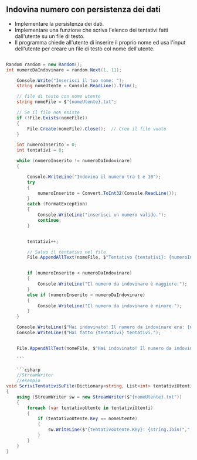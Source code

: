 ## Indovina numero con persistenza dei dati

- Implementare la persistenza dei dati.
- Implementare una funzione che scriva l'elenco dei tentativi fatti dall'utente su un file di testo.
- Il programma chiede all'utente di inserire il proprio nome ed usa l'input dell'utente per creare un file di testo col nome dell'utente.

```csharp

Random random = new Random();
int numeroDaIndovinare = random.Next(1, 11);

    Console.Write("Inserisci il tuo nome: ");
    string nomeUtente = Console.ReadLine().Trim();

    // file di testo con nome utente
    string nomeFile = $"{nomeUtente}.txt";

    // Se il file non esiste
    if (!File.Exists(nomeFile))
    {
        File.Create(nomeFile).Close();  // Creo il file vuoto
    }

    int numeroInserito = 0;
    int tentativi = 0;

    while (numeroInserito != numeroDaIndovinare)
    {

        Console.WriteLine("Indovina il numero tra 1 e 10");
        try
        {
            numeroInserito = Convert.ToInt32(Console.ReadLine());
        }
        catch (FormatException)
        {
            Console.WriteLine("inserisci un numero valido.");
            continue;
        }


        tentativi++;

        // Salvo il tentativo nel file
        File.AppendAllText(nomeFile, $"Tentativo {tentativi}: {numeroInserito}\n");


        if (numeroInserito < numeroDaIndovinare)
        {
            Console.WriteLine("Il numero da indovinare è maggiore.");
        }
        else if (numeroInserito > numeroDaIndovinare)
        {
            Console.WriteLine("Il numero da indovinare è minore.");
        }
    }

    Console.WriteLine($"Hai indovinato! Il numero da indovinare era: {numeroDaIndovinare}");
    Console.WriteLine($"Hai fatto {tentativi} tentativi.");


    File.AppendAllText(nomeFile, $"Hai indovinato! Il numero da indovinare era: {numeroDaIndovinare}. Tentativi: {tentativi}\n");
    
    ```

    ```csharp
    //StreamWriter
    //esempio
void ScriviTentativiSuFile(Dictionary<string, List<int> tentativiUtenti, string nomeUtente)
{
    using (StreamWriter sw = new StreamWriter($"{nomeUtente}.txt"))
    {
        foreach (var tentativoUtente in tentativiUtenti)
        {
            if (tentativoUtente.Key == nomeUtente)
            {
                sw.WriteLine($"{tentativoUtente.Key}: {string.Join(",", tentativoUtente.Value)}");
            }
        }
    }
}

```